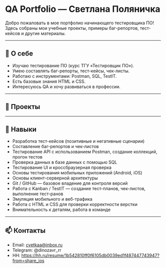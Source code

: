 # QA Portfolio — Светлана Поляничка

Добро пожаловать в мое портфолио начинающего тестировщика ПО!  
Здесь собраны мои учебные проекты, примеры баг-репортов, тест-кейсов и другие материалы.

---

## 📝 О себе
- Изучаю тестирование ПО (курс ТГУ «Тестировщик ПО»).  
- Умею составлять баг-репорты, тест-кейсы, чек-листы.  
- Работаю с инструментами: Postman, SQL, TestIT.  
- Есть базовые знания HTML и CSS.  
- Интересуюсь QA и хочу развиваться в профессии.

---
## 📂 Проекты







---

## 🔧 Навыки
- Разработка тест-кейсов (позитивные и негативные сценарии)
- Составление баг-репортов и чек-листов
- Тестирование API с использованием Postman, создание коллекций, прогон тестов
- Проверка данных в базе данных с помощью SQL
- Тестирование UI и кроссбраузерная проверка
- Основы тестирования мобильных приложений (Android, iOS)
- Основы клиент-серверной архитектуры
- Git / GitHub — базовое владение для контроля версий
- Работа с Kanban / TestIT — создание тест-планов, чек-листов, выполнение тест-ранов
- Эмуляция мобильного и веб-трафика
- Работа с HTML и CSS для проверки корректности верстки
- Внимательность к деталям, работа в команде
---

## 📫 Контакты
- Email: cvetkaa@inbox.ru  
- Telegram: @dinozavr_rr  
- HH: https://hh.ru/resume/1b542810ff0f6105db0039ed1f487447743947?from=share_ios 
